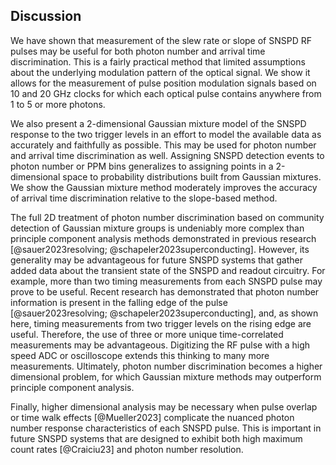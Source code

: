 ## Discussion

<!-- you need a conceptual understanding of what a given data grouping means.

Mutliple other groups have demonstrated the use of principle component analysis for photon number descrimination with SNSPDs. It's been shown it is handy for observing photon number when optical pulses always arrive at the same time with respect to a clock.

At this time there isn't a clear path towards extending PCA to situations where photon arrival time and photon number are a priori unknown.

We have shown that a photon number of few-photon optical pulses may be determined by measuring the slew rate or slope of the pulse -->

We have shown that measurement of the slew rate or slope of SNSPD RF pulses may be useful for both photon number and arrival time discrimination. This is a fairly practical method that limited assumptions about the underlying modulation pattern of the optical signal. We show it allows for the measurement of pulse position modulation signals based on 10 and 20 GHz clocks for which each optical pulse contains anywhere from 1 to 5 or more photons.

We also present a 2-dimensional Gaussian mixture model of the SNSPD response to the two trigger levels in an effort to model the available data as accurately and faithfully as possible. This may be used for photon number and arrival time discrimination as well. Assigning SNSPD detection events to photon number or PPM bins generalizes to assigning points in a 2-dimensional space to probability distributions built from Gaussian mixtures. We show the Gaussian mixture method moderately improves the accuracy of arrival time discrimination relative to the slope-based method.

The full 2D treatment of photon number discrimination based on community detection of Gaussian mixture groups is undeniably more complex than principle component analysis methods demonstrated in previous research [@sauer2023resolving; @schapeler2023superconducting]. However, its generality may be advantageous for future SNSPD systems that gather added data about the transient state of the SNSPD and readout circuitry. For example, more than two timing measurements from each SNSPD pulse may prove to be useful. Recent research has demonstrated that photon number information is present in the falling edge of the pulse [@sauer2023resolving; @schapeler2023superconducting], and, as shown here, timing measurements from two trigger levels on the rising edge are useful. Therefore, the use of three or more unique time-correlated measurements may be advantageous. Digitizing the RF pulse with a high speed ADC or oscilloscope extends this thinking to many more measurements. Ultimately, photon number discrimination becomes a higher dimensional problem, for which Gaussian mixture methods may outperform principle component analysis.

Finally, higher dimensional analysis may be necessary when pulse overlap or time walk effects [@Mueller2023] complicate the nuanced photon number response characteristics of each SNSPD pulse. This is important in future SNSPD systems that are designed to exhibit both high maximum count rates [@Craiciu23] and photon number resolution.

<!-- Bro. The 5 paragraph essay structure is literally just two stories slapped on top of each other. One with short contenxt, one with longer context.  -->
